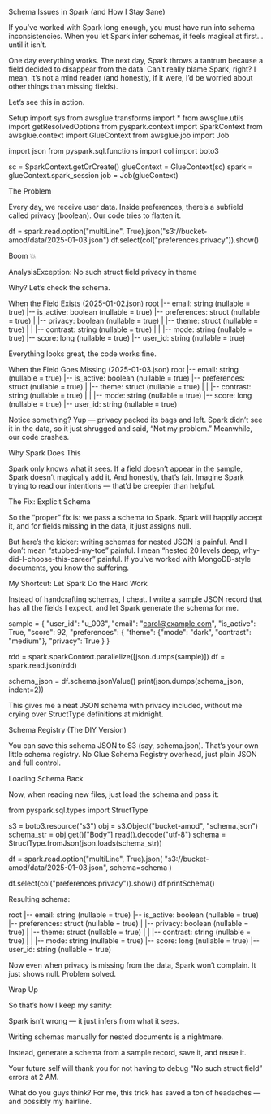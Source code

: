 Schema Issues in Spark (and How I Stay Sane)

If you’ve worked with Spark long enough, you must have run into schema inconsistencies. When you let Spark infer schemas, it feels magical at first… until it isn’t.

One day everything works. The next day, Spark throws a tantrum because a field decided to disappear from the data. Can’t really blame Spark, right? I mean, it’s not a mind reader (and honestly, if it were, I’d be worried about other things than missing fields).

Let’s see this in action.

Setup
import sys
from awsglue.transforms import *
from awsglue.utils import getResolvedOptions
from pyspark.context import SparkContext
from awsglue.context import GlueContext
from awsglue.job import Job

import json
from pyspark.sql.functions import col
import boto3

sc = SparkContext.getOrCreate()
glueContext = GlueContext(sc)
spark = glueContext.spark_session
job = Job(glueContext)

The Problem

Every day, we receive user data. Inside preferences, there’s a subfield called privacy (boolean). Our code tries to flatten it.

df = spark.read.option("multiLine", True).json("s3://bucket-amod/data/2025-01-03.json")
df.select(col("preferences.privacy")).show()


Boom 💥

AnalysisException: No such struct field privacy in theme


Why? Let’s check the schema.

When the Field Exists (2025-01-02.json)
root
 |-- email: string (nullable = true)
 |-- is_active: boolean (nullable = true)
 |-- preferences: struct (nullable = true)
 |    |-- privacy: boolean (nullable = true)
 |    |-- theme: struct (nullable = true)
 |    |    |-- contrast: string (nullable = true)
 |    |    |-- mode: string (nullable = true)
 |-- score: long (nullable = true)
 |-- user_id: string (nullable = true)


Everything looks great, the code works fine.

When the Field Goes Missing (2025-01-03.json)
root
 |-- email: string (nullable = true)
 |-- is_active: boolean (nullable = true)
 |-- preferences: struct (nullable = true)
 |    |-- theme: struct (nullable = true)
 |    |    |-- contrast: string (nullable = true)
 |    |    |-- mode: string (nullable = true)
 |-- score: long (nullable = true)
 |-- user_id: string (nullable = true)


Notice something? Yup — privacy packed its bags and left. Spark didn’t see it in the data, so it just shrugged and said, “Not my problem.” Meanwhile, our code crashes.

Why Spark Does This

Spark only knows what it sees. If a field doesn’t appear in the sample, Spark doesn’t magically add it. And honestly, that’s fair. Imagine Spark trying to read our intentions — that’d be creepier than helpful.

The Fix: Explicit Schema

So the “proper” fix is: we pass a schema to Spark. Spark will happily accept it, and for fields missing in the data, it just assigns null.

But here’s the kicker: writing schemas for nested JSON is painful. And I don’t mean “stubbed-my-toe” painful. I mean “nested 20 levels deep, why-did-I-choose-this-career” painful. If you’ve worked with MongoDB-style documents, you know the suffering.

My Shortcut: Let Spark Do the Hard Work

Instead of handcrafting schemas, I cheat. I write a sample JSON record that has all the fields I expect, and let Spark generate the schema for me.

sample = {
    "user_id": "u_003",
    "email": "carol@example.com",
    "is_active": True,
    "score": 92,
    "preferences": {
        "theme": {"mode": "dark", "contrast": "medium"},
        "privacy": True
    }
}

rdd = spark.sparkContext.parallelize([json.dumps(sample)])
df = spark.read.json(rdd)

schema_json = df.schema.jsonValue()
print(json.dumps(schema_json, indent=2))


This gives me a neat JSON schema with privacy included, without me crying over StructType definitions at midnight.

Schema Registry (The DIY Version)

You can save this schema JSON to S3 (say, schema.json). That’s your own little schema registry. No Glue Schema Registry overhead, just plain JSON and full control.

Loading Schema Back

Now, when reading new files, just load the schema and pass it:

from pyspark.sql.types import StructType

s3 = boto3.resource("s3")
obj = s3.Object("bucket-amod", "schema.json")
schema_str = obj.get()["Body"].read().decode("utf-8")
schema = StructType.fromJson(json.loads(schema_str))

df = spark.read.option("multiLine", True).json(
    "s3://bucket-amod/data/2025-01-03.json",
    schema=schema
)

df.select(col("preferences.privacy")).show()
df.printSchema()


Resulting schema:

root
 |-- email: string (nullable = true)
 |-- is_active: boolean (nullable = true)
 |-- preferences: struct (nullable = true)
 |    |-- privacy: boolean (nullable = true)
 |    |-- theme: struct (nullable = true)
 |    |    |-- contrast: string (nullable = true)
 |    |    |-- mode: string (nullable = true)
 |-- score: long (nullable = true)
 |-- user_id: string (nullable = true)


Now even when privacy is missing from the data, Spark won’t complain. It just shows null. Problem solved.

Wrap Up

So that’s how I keep my sanity:

Spark isn’t wrong — it just infers from what it sees.

Writing schemas manually for nested documents is a nightmare.

Instead, generate a schema from a sample record, save it, and reuse it.

Your future self will thank you for not having to debug “No such struct field” errors at 2 AM.

What do you guys think? For me, this trick has saved a ton of headaches — and possibly my hairline.
